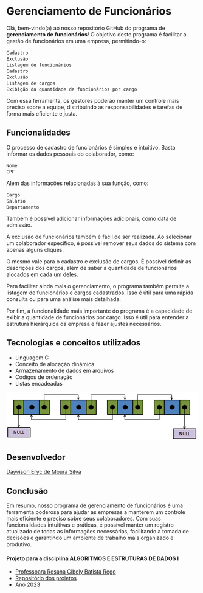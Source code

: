# Gerenciamento de Funcionários

Olá, bem-vindo(a) ao nosso repositório GitHub do programa de **gerenciamento de funcionários**!
O objetivo deste programa é facilitar a gestão de funcionários em uma empresa, permitindo-o:

    Cadastro
    Exclusão
    Listagem de funcionários
    Cadastro
    Exclusão
    Listagem de cargos
    Exibição da quantidade de funcionários por cargo
    
Com essa ferramenta, os gestores poderão manter um controle mais preciso sobre a equipe, distribuindo as responsabilidades e tarefas de forma mais eficiente e justa.

## Funcionalidades
O processo de cadastro de funcionários é simples e intuitivo. Basta informar os dados pessoais do colaborador, como:

    Nome
    CPF

Além das informações relacionadas à sua função, como:

    Cargo
    Salário
    Departamento

Também é possível adicionar informações adicionais, como data de admissão.

A exclusão de funcionários também é fácil de ser realizada. Ao selecionar um colaborador específico, é possível remover seus dados do sistema com apenas alguns cliques.

O mesmo vale para o cadastro e exclusão de cargos. É possível definir as descrições dos cargos, além de saber a quantidade de funcionários alocados em cada um deles.

Para facilitar ainda mais o gerenciamento, o programa também permite a listagem de funcionários e cargos cadastrados. Isso é útil para uma rápida consulta ou para uma análise mais detalhada.

Por fim, a funcionalidade mais importante do programa é a capacidade de exibir a quantidade de funcionários por cargo. Isso é útil para entender a estrutura hierárquica da empresa e fazer ajustes necessários.

## Tecnologias e conceitos utilizados
- Linguagem C
- Conceito de alocação dinâmica
- Armazenamento de dados em arquivos
- Códigos de ordenação
- Listas encadeadas

<div align ="center">
    <img src="employee-management-system/lista_duplamente_encadeada.png" />
</div>

## Desenvolvedor
[Dayvison Eryc de Moura Silva](https://github.com/dayvisonmsilva)

## Conclusão
Em resumo, nosso programa de gerenciamento de funcionários é uma ferramenta poderosa para ajudar as empresas a manterem um controle mais eficiente e preciso sobre seus colaboradores. Com suas funcionalidades intuitivas e práticas, é possível manter um registro atualizado de todas as informações necessárias, facilitando a tomada de decisões e garantindo um ambiente de trabalho mais organizado e produtivo.

#### Projeto para a disciplina ALGORITMOS E ESTRUTURAS DE DADOS I
+ [Professoara Rosana Cibely Batista Rego](https://github.com/roscibely)
+ [Repositório dos projetos](https://github.com/classroom-ufersa) 
+ Ano 2023
